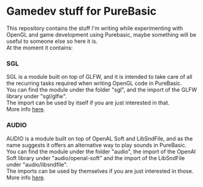 # Gamedev stuff for PureBasic
This repository contains the stuff I'm writing while experimenting with OpenGL and game development using Purebasic, maybe something will be useful to someone else so here it is.<br>
At the moment it contains:<br>

### SGL
SGL is a module built on top of GLFW, and it is intended to take care of all the recurring tasks required when writing OpenGL code in PureBasic.<br>
You can find the module under the folder "sgl", and the import of the GLFW library under "sgl/glfw".<br>
The import can be used by itself if you are just interested in that.<br>
More info [here](https://github.com/spettroscopio/gamedev/blob/main/sgl/README.md).

### AUDIO
AUDIO is a module built on top of OpenAL Soft and LibSndFile, and as the name suggests it offers an alternative way to play sounds in PureBasic.<br> 
You can find the module under the folder "audio", the import of the OpenAl Soft library under "audio/openal-soft" and the import of the LibSndFile under "audio/libsndfile".<br> 
The imports can be used by themselves if you are just interested in those.<br> 
More info [here](https://github.com/spettroscopio/gamedev/blob/main/audio/README.md).
